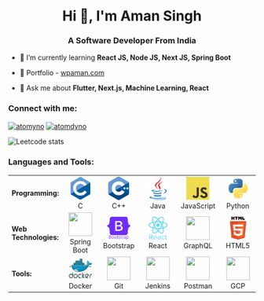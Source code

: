 <h1 align="center">Hi 👋, I'm Aman Singh</h1>
<h3 align="center">A Software Developer From India</h3>

- 🌱 I’m currently learning **React JS, Node JS, Next JS, Spring Boot**

- 📝 Portfolio - [wpaman.com](https://wpaman.com)

- 💬 Ask me about **Flutter, Next.js, Machine Learning, React**

<h3 align="left">Connect with me:</h3>
<p align="left">
<a href="https://www.leetcode.com/u/atomdyno" target="blank"><img align="center" src="https://raw.githubusercontent.com/rahuldkjain/github-profile-readme-generator/master/src/images/icons/Social/leet-code.svg" alt="atomyno" height="30" width="40" /></a>
<a href="https://auth.geeksforgeeks.org/user/atomdyno" target="blank"><img align="center" src="https://raw.githubusercontent.com/rahuldkjain/github-profile-readme-generator/master/src/images/icons/Social/geeks-for-geeks.svg" alt="atomdyno" height="30" width="40" /></a>
</p>

<p>
  <img src="https://leetcard.jacoblin.cool/atomdyno?theme=dark&font=Baloo%20Da%202&ext=heatmap" alt="Leetcode stats"/>
</p>


<h3 align="left">Languages and Tools:</h3>
<table>
  <tr>
    <td align="left" width="100">
      <b>Programming:</b>
    </td>
    <td align="center" width="96">
      <a href="https://www.programiz.com/c-programming" target="_blank" rel="noopener noreferrer">
        <img src="https://raw.githubusercontent.com/devicons/devicon/master/icons/c/c-original.svg" width="48" height="48" />
      </a>
      <br>C
    </td>
    <td align="center" width="96">
      <a href="https://www.learncpp.com/" target="_blank" rel="noopener noreferrer">
        <img src="https://raw.githubusercontent.com/devicons/devicon/master/icons/cplusplus/cplusplus-original.svg" width="48" height="48" />
      </a>
      <br>C++
    </td>
    <td align="center" width="96">
      <a href="https://www.java.com" target="_blank" rel="noopener noreferrer">
        <img src="https://raw.githubusercontent.com/devicons/devicon/master/icons/java/java-original.svg" width="48" height="48" />
      </a>
      <br>Java
    </td>
    <td align="center" width="96">
      <a href="https://www.javascript.com/" target="_blank" rel="noopener noreferrer">
        <img src="https://raw.githubusercontent.com/devicons/devicon/master/icons/javascript/javascript-original.svg" width="48" height="48" />
      </a>
      <br>JavaScript
    </td>
    <td align="center" width="96">
      <a href="https://www.python.org/" target="_blank" rel="noopener noreferrer">
        <img src="https://raw.githubusercontent.com/devicons/devicon/master/icons/python/python-original.svg" width="48" height="48" />
      </a>
      <br>Python
    </td>
  </tr>
  <tr>
    <td align="left" width="100">
      <b>Web Technologies:</b>
    </td>
    <td align="center" width="96">
      <a href="https://spring.io/projects/spring-boot" target="_blank" rel="noopener noreferrer">
        <img src="https://www.vectorlogo.zone/logos/springio/springio-icon.svg" width="48" height="48" />
      </a>
      <br>Spring Boot
    </td>
    <td align="center" width="96">
      <a href="https://getbootstrap.com/" target="_blank" rel="noopener noreferrer">
        <img src="https://raw.githubusercontent.com/devicons/devicon/master/icons/bootstrap/bootstrap-plain-wordmark.svg" width="48" height="48" />
      </a>
      <br>Bootstrap
    </td>
    <td align="center" width="96">
      <a href="https://reactjs.org/" target="_blank" rel="noopener noreferrer">
        <img src="https://raw.githubusercontent.com/devicons/devicon/master/icons/react/react-original-wordmark.svg" width="48" height="48" />
      </a>
      <br>React
    </td>
    <td align="center" width="96">
      <a href="https://graphql.org/" target="_blank" rel="noopener noreferrer">
        <img src="https://www.vectorlogo.zone/logos/graphql/graphql-icon.svg" width="48" height="48" />
      </a>
      <br>GraphQL
    </td>
    <td align="center" width="96">
      <a href="https://developer.mozilla.org/en-US/docs/Web/HTML" target="_blank" rel="noopener noreferrer">
        <img src="https://raw.githubusercontent.com/devicons/devicon/master/icons/html5/html5-original-wordmark.svg" width="48" height="48" />
      </a>
      <br>HTML5
    </td>
  </tr>
  <tr>
    <td align="left" width="100">
      <b>Tools:</b>
    </td>
    <td align="center" width="96">
      <a href="https://www.docker.com/" target="_blank" rel="noopener noreferrer">
        <img src="https://raw.githubusercontent.com/devicons/devicon/master/icons/docker/docker-original-wordmark.svg" width="48" height="48" />
      </a>
      <br>Docker
    </td>
    <td align="center" width="96">
      <a href="https://git-scm.com/" target="_blank" rel="noopener noreferrer">
        <img src="https://www.vectorlogo.zone/logos/git-scm/git-scm-icon.svg" width="48" height="48" />
      </a>
      <br>Git
    </td>
    <td align="center" width="96">
      <a href="https://www.jenkins.io/" target="_blank" rel="noopener noreferrer">
        <img src="https://www.vectorlogo.zone/logos/jenkins/jenkins-icon.svg" width="48" height="48" />
      </a>
      <br>Jenkins
    </td>
    <td align="center" width="96">
      <a href="https://www.postman.com/" target="_blank" rel="noopener noreferrer">
        <img src="https://www.vectorlogo.zone/logos/getpostman/getpostman-icon.svg" width="48" height="48" />
      </a>
      <br>Postman
    </td>
    <td align="center" width="96">
      <a href="https://cloud.google.com/" target="_blank" rel="noopener noreferrer">
        <img src="https://www.vectorlogo.zone/logos/google_cloud/google_cloud-icon.svg" width="48" height="48" />
      </a>
      <br>GCP
    </td>
  </tr>
</table>
